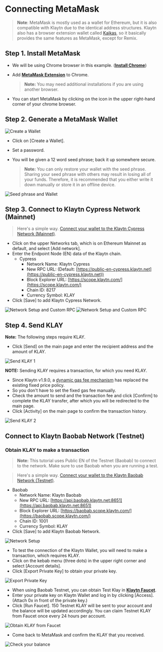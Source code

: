# Connecting MetaMask

> **Note**: MetaMask is mostly used as a wallet for Ethereum, but it is also compatible with Klaytn due to the identical address structures. Klaytn also has a browser extension wallet called [Kaikas](../developer-tools/#kaikas), so it basically provides the same features as MetaMask, except for Remix.

## Step 1. Install MetaMask <a href="#install-metamask" id="install-metamask"></a>

* We will be using Chrome browser in this example. ([**Install Chrome**](https://www.google.com/intl/en\_us/chrome/))
*   Add [**MetaMask Extension**](https://chrome.google.com/webstore/detail/metamask/nkbihfbeogaeaoehlefnkodbefgpgknn?hl=en) to Chrome.

    > **Note:** You may need additional installations if you are using another browser.
* You can start MetaMask by clicking on the icon in the upper right-hand corner of your chrome browser.

## Step 2. Generate a MetaMask Wallet <a href="#generate-a-metamask" id="generate-a-metamask"></a>

![Create a Wallet](../../bapp/tutorials/img/new-to-metamask.png)

* Click on \[Create a Wallet].
* Set a password.
*   You will be given a 12 word seed phrase; back it up somewhere secure.

    > **Note:** You can only restore your wallet with the seed phrase. Sharing your seed phrase with others may result in losing all of your funds. Therefore, it is recommended that you either write it down manually or store it in an offline device.

![Seed phrase and Wallet](../../bapp/tutorials/img/metamask-secret-backup.png)

## Step 3. Connect to Klaytn Cypress Network (Mainnet) <a href="#connect-to-klaytn-cypress-network-mainnet" id="connect-to-klaytn-cypress-network-mainnet"></a>

> Here's a simple way. [Connect your wallet to the Klaytn Cypress Network (Mainnet)](https://chainlist.org/chain/8217).

* Click on the upper Networks tab, which is on Ethereum Mainnet as default, and select \[Add network].
* Enter the Endpoint Node (EN) data of the Klaytn chain.
  * Cypress
    * Network Name: Klaytn Cypress
    * New RPC URL: (Default: [https://public-en-cypress.klaytn.net](https://public-en-cypress.klaytn.net))
    * Block Explorer URL: [https://scope.klaytn.com/](https://scope.klaytn.com/)
    * Chain ID: 8217
    * Currency Symbol: KLAY
* Click \[Save] to add Klaytn Cypress Network.

![Network Setup and Custom RPC](../../bapp/tutorials/img/metamask-add-cypress-1.png) ![Network Setup and Custom RPC](../../bapp/tutorials/img/metamask-add-cypress-2.png)

## Step 4. Send KLAY <a href="#send-klay" id="send-klay"></a>

**Note:** The following steps require KLAY.

* Click \[Send] on the main page and enter the recipient address and the amount of KLAY.

![Send KLAY 1](img/metamask-send-klay-1.png)

**NOTE:** Sending KLAY requires a transaction, for which you need KLAY.

* Since Klaytn v1.9.0, a [dynamic gas fee mechanism](https://medium.com/klaytn/dynamic-gas-fee-pricing-mechanism-1dac83d2689) has replaced the existing fixed price policy.
* So you don't have to set the fixed gas fee manually.
* Check the amount to send and the transaction fee and click \[Confirm] to complete the KLAY transfer, after which you will be redirected to the main page.
* Click \[Activity] on the main page to confirm the transaction history.

![Send KLAY 2](img/metamask-send-klay-2.png)

## Connect to Klaytn Baobab Network (Testnet) <a href="#connect-to-klaytn-baobab-network-testnet" id="connect-to-klaytn-baobab-network-testnet"></a>

### Obtain KLAY to make a transaction

> **Note:** This tutorial uses Public EN of the Testnet (Baobab) to connect to the network. Make sure to use Baobab when you are running a test.

> Here's a simple way. [Connect your wallet to the Klaytn Baobab Network (Testnet)](https://chainlist.org/chain/1001).

* Baobab
  * Network Name: Klaytn Baobab
  * New RPC URL: [https://api.baobab.klaytn.net:8651](https://api.baobab.klaytn.net:8651)
  * Block Explorer URL: [https://baobab.scope.klaytn.com/](https://baobab.scope.klaytn.com/)
  * Chain ID: 1001
  * Currency Symbol: KLAY
* Click \[Save] to add Klaytn Baobab Network.

![Network Setup](img/connect-testnet-1.png)

* To test the connection of the Klaytn Wallet, you will need to make a transaction, which requires KLAY.
* Click on the kebab menu (three dots) in the upper right corner and select \[Account details].
* Click \[Export Private Key] to obtain your private key.

![Export Private Key](img/connect-testnet-2.png)

* When using Baobab Testnet, you can obtain Test Klay in [**Klaytn Faucet**](https://baobab.wallet.klaytn.foundation/access?next=faucet).
* Enter your private key on Klaytn Wallet and log in by clicking \[Access]. (Attach 0x in front of the private key.)
* Click \[Run Faucet]. 150 Testnet KLAY will be sent to your account and the balance will be updated accordingly. You can claim Testnet KLAY from Faucet once every 24 hours per account.

![Obtain KLAY from Faucet](img/connect-testnet-3.png)

* Come back to MetaMask and confirm the KLAY that you received.

![Check your balance](img/connect-testnet-4.png)
